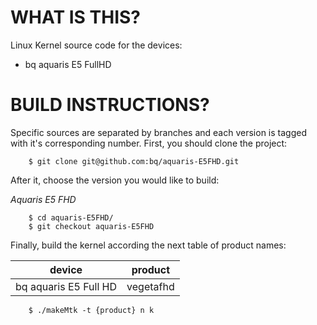 WHAT IS THIS?
=============

Linux Kernel source code for the devices:
* bq aquaris E5 FullHD


BUILD INSTRUCTIONS?
===================

Specific sources are separated by branches and each version is tagged with it's corresponding number. First, you should
clone the project:

        $ git clone git@github.com:bq/aquaris-E5FHD.git

After it, choose the version you would like to build:


*Aquaris E5 FHD*

        $ cd aquaris-E5FHD/
        $ git checkout aquaris-E5FHD


Finally, build the kernel according the next table of product names:

| device                                                                                | product                                                               |
| --------------------------|-------------------------|
| bq aquaris E5 Full HD                 | vegetafhd                     |

        $ ./makeMtk -t {product} n k

